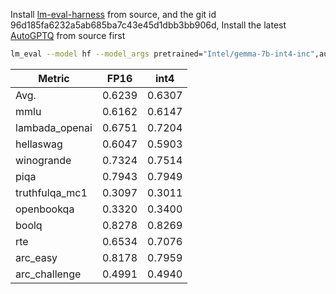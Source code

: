 Install [lm-eval-harness](https://github.com/EleutherAI/lm-evaluation-harness.git) from source,  and the  git id 96d185fa6232a5ab685ba7c43e45d1dbb3bb906d, Install the latest [AutoGPTQ](https://github.com/AutoGPTQ/AutoGPTQ) from source first

```bash
lm_eval --model hf --model_args pretrained="Intel/gemma-7b-int4-inc",autogptq=True,gptq_use_triton=True --device cuda:0 --tasks lambada_openai,hellaswag,piqa,winogrande,truthfulqa_mc1,openbookqa,boolq,rte,arc_easy,arc_challenge,mmlu --batch_size 32
```

| Metric         | FP16   | int4   |
| -------------- | ------ | ------ |
| Avg.           | 0.6239 | 0.6307 |
| mmlu           | 0.6162 | 0.6147 |
| lambada_openai | 0.6751 | 0.7204 |
| hellaswag      | 0.6047 | 0.5903 |
| winogrande     | 0.7324 | 0.7514 |
| piqa           | 0.7943 | 0.7949 |
| truthfulqa_mc1 | 0.3097 | 0.3011 |
| openbookqa     | 0.3320 | 0.3400 |
| boolq          | 0.8278 | 0.8269 |
| rte            | 0.6534 | 0.7076 |
| arc_easy       | 0.8178 | 0.7959 |
| arc_challenge  | 0.4991 | 0.4940 |